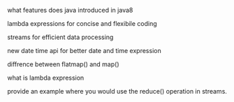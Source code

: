 what features does java introduced in java8

lambda expressions for concise and flexibile coding

streams for efficient data  processing

new date time api for better date and time expression

diffrence between flatmap() and map()

what is lambda expression 

provide an example where you would use the reduce() operation in streams.
